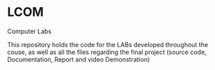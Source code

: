# LCOM
Computer Labs 

This repository holds the code for the LABs developed throughout the couse, as well as all the files regarding the final project (source code, Documentation, Report and video Demonstration)
